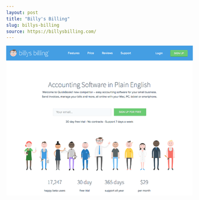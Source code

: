```yaml
---
layout: post
title: "Billy's Billing"
slug: billys-billing
source: https://billysbilling.com/
---
```


<img src="/screenshots/billys-billing.png">
